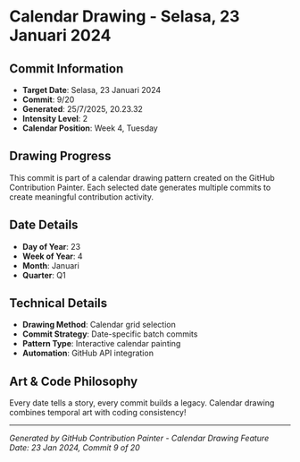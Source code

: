 # Calendar Drawing - Selasa, 23 Januari 2024

## Commit Information
- **Target Date**: Selasa, 23 Januari 2024
- **Commit**: 9/20
- **Generated**: 25/7/2025, 20.23.32
- **Intensity Level**: 2
- **Calendar Position**: Week 4, Tuesday

## Drawing Progress
This commit is part of a calendar drawing pattern created on the GitHub Contribution Painter.
Each selected date generates multiple commits to create meaningful contribution activity.

## Date Details
- **Day of Year**: 23
- **Week of Year**: 4
- **Month**: Januari
- **Quarter**: Q1

## Technical Details
- **Drawing Method**: Calendar grid selection
- **Commit Strategy**: Date-specific batch commits
- **Pattern Type**: Interactive calendar painting
- **Automation**: GitHub API integration

## Art & Code Philosophy
Every date tells a story, every commit builds a legacy. 
Calendar drawing combines temporal art with coding consistency!

---
*Generated by GitHub Contribution Painter - Calendar Drawing Feature*
*Date: 23 Jan 2024, Commit 9 of 20*